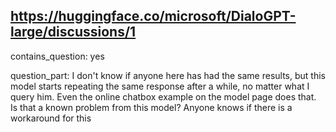 ## https://huggingface.co/microsoft/DialoGPT-large/discussions/1

contains_question: yes

question_part: I don't know if anyone here has had the same results, but this model starts repeating the same response after a while, no matter what I query him. Even the online chatbox example on the model page does that. Is that a known problem from this model? Anyone knows if there is a workaround for this
